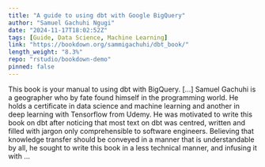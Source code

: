```yaml
---
title: "A guide to using dbt with Google BigQuery"
author: "Samuel Gachuhi Ngugi"
date: "2024-11-17T18:02:52Z"
tags: [Guide, Data Science, Machine Learning]
link: "https://bookdown.org/sammigachuhi/dbt_book/"
length_weight: "8.3%"
repo: "rstudio/bookdown-demo"
pinned: false
---
```


This book is your manual to using dbt with BigQuery. [...] Samuel Gachuhi is a geographer who by fate found himself in the programming world. He holds a certificate in data science and machine learning and another in deep learning with Tensorflow from Udemy. He was motivated to write this book on dbt after noticing that most text on dbt was centred, written and filled with jargon only comprehensible to software engineers. Believing that knowledge transfer should be conveyed in a manner that is understandable by all, he sought to write this book in a less technical manner, and infusing it with  ...
